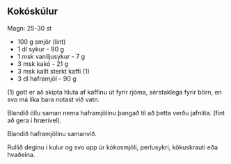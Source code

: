 Kokóskúlur
-----

Magn: 25-30 st

* 100 g smjör (lint)
* 1 dl  sykur  - 90 g
* 1 msk vaniljusykur  - 7 g
* 3 msk kakó  - 21 g
* 3 msk kallt sterkt kaffi (1)
* 3 dl  haframjöl  - 90 g

(1) gott er að skipta hluta af kaffinu út fyrir rjóma, sérstaklega fyrir börn, en svo má líka bara notast við vatn.

Blandið öllu saman nema haframjölinu þangað til að þetta verðu jafnlita. (fínt að gera i hrærivel).

Blandið haframjölinu samanvið.

Rullið deginu i kulur og svo upp úr kókosmjöli, perlusykri, kökuskrauti eða hvaðeina.
